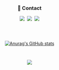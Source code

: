 <!-- ![header](https://capsule-render.vercel.app/api?type=transparent&color=black&height=200&section=header&text=Jason%20Lee&fontSize=80)


<p align="center">:kr: :jp:</p>


<h3 align="center">🛠 Tech Stack 🛠</h3>

<p align="center"> Techs that I've used at least once </p>

<p align="center">
  <img src="https://img.shields.io/badge/Python-3776AB?style=flat&logo=Python&logoColor=white"/></a>&nbsp 
  <img src="https://img.shields.io/badge/Flask-000000?style=flat&logo=Flask&logoColor=white"/></a>&nbsp 
  <img src="https://img.shields.io/badge/Java-007396?style=flat&logo=Java&logoColor=white"/></a>&nbsp 
  <img src="https://img.shields.io/badge/SpringBoot-6DB33F?style=flat&logo=Spring&logoColor=white"/></a>&nbsp 
  <img src="https://img.shields.io/badge/Javascript-F7DF1E?style=flat&logo=javascript&logoColor=white"/></a>&nbsp 
  <img src="https://img.shields.io/badge/HTML5-E34F26?style=flat&logo=HTML5&logoColor=white"/></a>&nbsp 
  <img src="https://img.shields.io/badge/CSS-1572B6?style=flat&logo=CSS3&logoColor=white"/></a>&nbsp 
  <br>
  <img src="https://img.shields.io/badge/MySQL-4479A1?style=flat&logo=MySQL&logoColor=white"/></a>&nbsp 
  <img src="https://img.shields.io/badge/MongoDB-47A248?style=flat&logo=MongoDB&logoColor=white"/></a>&nbsp 
  <br>
  <img src="https://img.shields.io/badge/AWS-232F3E?style=flat&logo=Amazon AWS&logoColor=white"/></a>&nbsp 
  
</p> -->

<br>

<h3 align="center">📌 Contact </h3>
<p align="center">
  <a href="https://available-parent-09c.notion.site/TIL-e74b792f460e4a7fa72987bfbfe2cf94"><img src="https://img.shields.io/badge/Notion-000000?style=flat&logo=Notion&logoColor=white&link=https://available-parent-09c.notion.site/TIL-e74b792f460e4a7fa72987bfbfe2cf94"/></a>&nbsp
  <a href="https://www.instagram.com/wotjd4863/"><img src="https://img.shields.io/badge/Instagram-E4405F?style=flat&logo=Instagram&logoColor=white&link=https://www.instagram.com/wotjd4863/"/></a>&nbsp
  <a href=mailto:wotjd5792@gmail.com"><img src="https://img.shields.io/badge/Gmail-EA4335?style=flat&logo=Gmail&logoColor=white&link=wotjd5792@gmail.com"/></a>
</p>
<br>
<br>
<div align="center" style="text-align:center">
                                             
[![Anurag's GitHub stats](https://github-readme-stats.vercel.app/api?username=kancho06&theme=nord)](https://github.com/kancho06/github-readme-stats)
                                             



</div>
                                             
<br>

<p align="center">
  <a href="https://hits.seeyoufarm.com"><img src="https://hits.seeyoufarm.com/api/count/incr/badge.svg?url=https%3A%2F%2Fgithub.com%2Fkancho06%2Fhit-counter&count_bg=%23AAA9A4&title_bg=%23333333&icon=git.svg&icon_color=%23E7E7E7&title=hits&edge_flat=false"/></a>
</p>
  
  
  
